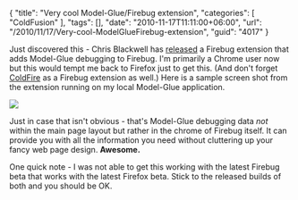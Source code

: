 {
	"title": "Very cool Model-Glue/Firebug extension",
	"categories": [
		"ColdFusion"
	],
	"tags": [],
	"date": "2010-11-17T11:11:00+06:00",
	"url": "/2010/11/17/Very-cool-ModelGlueFirebug-extension",
	"guid": "4017"
}

Just discovered this - Chris Blackwell has <a href="http://groups.google.com/group/model-glue/browse_thread/thread/256ac11d7ff05a0f">released</a> a Firebug extension that adds Model-Glue debugging to Firebug. I'm primarily a Chrome user now but this would tempt me back to Firefox just to get this. (And don't forget <a href="http://coldfire.riaforge.org">ColdFire</a> as a Firebug extension as well.) Here is a sample screen shot from the extension running on my local Model-Glue application.

<img src="http://www.raymondcamden.com/images/screen47.png" />

Just in case that isn't obvious - that's Model-Glue debugging data <i>not</i> within the main page layout but rather in the chrome of Firebug itself. It can provide you with all the information you need without cluttering up your fancy web page design. <b>Awesome.</b>

One quick note - I was not able to get this working with the latest Firebug beta that works with the latest Firefox beta. Stick to the released builds of both and you should be OK.